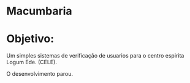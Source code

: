 # Macumbaria
# Objetivo:
Um simples sistemas de verificação de usuarios para o centro espirita Logum Ede. (CELE).

O desenvolvimento parou.
